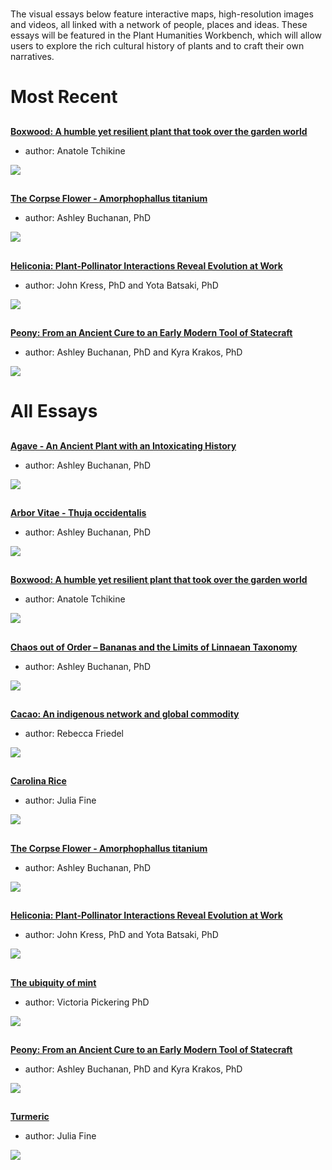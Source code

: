 <param ve-config title="Plant Humanities" layout="index" header="plants-index">

#

The visual essays below feature interactive maps, high-resolution images and videos, all linked with a network of people, places and ideas.  These essays will be featured in the Plant Humanities Workbench, which will allow users to explore the rich cultural history of plants and to craft their own narratives.

# Most Recent

##
[**Boxwood: A humble yet resilient plant that took over the garden world**](/boxwood)

- author: Anatole Tchikine

![](https://jstor-labs.github.io/plant-humanities/images/thumbnails/boxwood.jpg)

##
[**The Corpse Flower - Amorphophallus titanium**](/Corpse_Flower)

- author: Ashley Buchanan, PhD

![](https://jstor-labs.github.io/plant-humanities/images/thumbnails/corpse-flower.jpg)

##
[**Heliconia: Plant-Pollinator Interactions Reveal Evolution at Work**](/heliconia)

- author: John Kress, PhD and Yota Batsaki, PhD

![](https://jstor-labs.github.io/plant-humanities/images/thumbnails/heliconia.jpg)

##
[**Peony: From an Ancient Cure to an Early Modern Tool of Statecraft**](/Peony)

- author: Ashley Buchanan, PhD and Kyra Krakos, PhD

![](https://jstor-labs.github.io/plant-humanities/images/thumbnails/peony.jpg)


# All Essays

##
[**Agave - An Ancient Plant with an Intoxicating History**](/Agave)

- author: Ashley Buchanan, PhD

![](https://jstor-labs.github.io/plant-humanities/images/thumbnails/agave.jpg)

##
[**Arbor Vitae - Thuja occidentalis**](/arbor_vitae)

- author: Ashley Buchanan, PhD

![](https://jstor-labs.github.io/plant-humanities/images/thumbnails/arbor-vitae.jpg)
  
##
[**Boxwood: A humble yet resilient plant that took over the garden world**](/boxwood)

- author: Anatole Tchikine

![](https://jstor-labs.github.io/plant-humanities/images/thumbnails/boxwood.jpg)

##
[**Chaos out of Order – Bananas and the Limits of Linnaean Taxonomy**](/Banana)

- author: Ashley Buchanan, PhD

![](https://jstor-labs.github.io/plant-humanities/images/thumbnails/banana.png)

##
[**Cacao: An indigenous network and global commodity**](/cacao)

- author: Rebecca Friedel

![](https://jstor-labs.github.io/plant-humanities/images/thumbnails/cacao.jpg)

##
[**Carolina Rice**](/carolina_rice)

- author: Julia Fine

![](https://jstor-labs.github.io/plant-humanities/images/thumbnails/carolina-rice.jpg)

##
[**The Corpse Flower - Amorphophallus titanium**](/Corpse_Flower)

- author: Ashley Buchanan, PhD

![](https://jstor-labs.github.io/plant-humanities/images/thumbnails/corpse-flower.jpg)

##
[**Heliconia: Plant-Pollinator Interactions Reveal Evolution at Work**](/heliconia)

- author: John Kress, PhD and Yota Batsaki, PhD

![](https://jstor-labs.github.io/plant-humanities/images/thumbnails/heliconia.jpg)

##
[**The ubiquity of mint**](/mint)

- author: Victoria Pickering PhD

![](https://jstor-labs.github.io/plant-humanities/images/thumbnails/mint.jpg) 

##
[**Peony: From an Ancient Cure to an Early Modern Tool of Statecraft**](/Peony)

- author: Ashley Buchanan, PhD and Kyra Krakos, PhD

![](https://jstor-labs.github.io/plant-humanities/images/thumbnails/peony.jpg)

##
[**Turmeric**](/turmeric)

- author: Julia Fine

![](https://jstor-labs.github.io/plant-humanities/images/thumbnails/turmeric.jpg)
